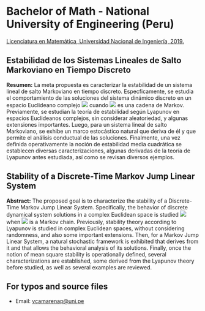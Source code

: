 # Bachelor of Math - National University of Engineering (Peru)

[Licenciatura en Matemática, Universidad Nacional de Ingeniería, 2019.](http://cybertesis.uni.edu.pe/handle/uni/19035)


## Estabilidad de los Sistemas Lineales de Salto Markoviano en Tiempo Discreto

**Resumen:** La meta propuesta es caracterizar la estabilidad de un sistema lineal de salto Markoviano en tiempo discreto. Especficamente, se estudia el comportamiento de las soluciones del sistema dinámico discreto en un espacio Euclideano complejo <img src="https://render.githubusercontent.com/render/math?math=x(k+1)=A_{\theta(k)} x(k)"> cuando <img src="https://render.githubusercontent.com/render/math?math=\{\theta(k)\}"> es una cadena de Markov. Previamente, se estudian la teoría de estabilidad según Lyapunov en espacios Euclideanos complejos, sin considerar aleatoriedad, y algunas extensiones importantes. Luego, para un sistema lineal de salto Markoviano, se exhibe un marco estocástico natural que deriva de él y que permite el análisis conductual de las soluciones. Finalmente, una vez definida operativamente la noción de estabilidad media cuadrática se establecen diversas caracterizaciones, algunas derivadas de la teoría de Lyapunov antes estudiada, así como se revisan diversos ejemplos.

## Stability of a Discrete-Time Markov Jump Linear System

**Abstract:** The proposed goal is to characterize the stability of a Discrete-Time Markov Jump Linear System. Specifically, the behavior of discrete dynamical system solutions in a complex Euclidean space is studied <img src="https://render.githubusercontent.com/render/math?math=x(k+1)=A_{\theta(k)} x(k)"> when <img src="https://render.githubusercontent.com/render/math?math=\{\theta(k)\}"> is a Markov chain. Previously, stability theory according to Lyapunov is studied in complex Euclidean spaces, without considering randomness, and also some important extensions. Then, for a Markov Jump Linear System, a natural stochastic framework is exhibited that derives from it and that allows the behavioral analysis of its solutions. Finally, once the notion of mean square stability is operationally defined, several characterizations are established, some derived from the Lyapunov theory before studied, as well as several examples are reviewed.

## For typos and source files

- Email: vcamarenap@uni.pe
